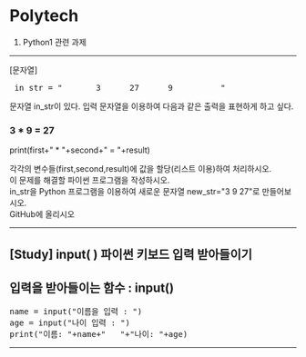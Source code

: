# Polytech

1. Python1 관련 과제
<hr/>
[문자열] 
  <pre> in_str = "       3      27      9          "  </pre>
  
  문자열 in_str이 있다. 입력 문자열을 이용하여 다음과 같은 출력을 표현하게 하고 싶다.
  ### 3 * 9 = 27
  print(first+" * "+second+" = "+result)
  
 각각의 변수들(first,second,result)에 값을 할당(리스트 이용)하여 처리하시오.<br>
 이 문제를 해결할 파이썬 프로그램을 작성하시오.<br>
 in_str을 Python 프로그램을 이용하여 새로운 문자열 new_str="3 9 27"로 만들어보시오.<br>
 GitHub에 올리시오
<hr/>

## [Study] input( ) 파이썬 키보드 입력 받아들이기

## 입력을 받아들이는 함수 : input()

<pre>
name = input("이름을 입력 : ")
age = input("나이 입력 : ")
print("이름: "+name+"   "+"나이: "+age)  </pre>
<hr/>
